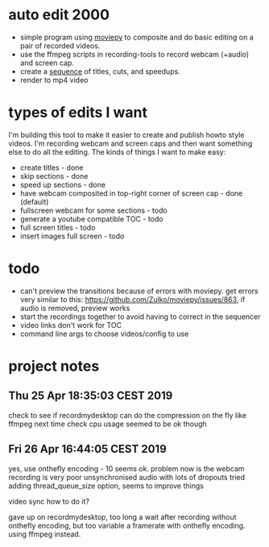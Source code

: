 # auto edit 2000

* simple program using [moviepy](https://zulko.github.io/moviepy/) to composite and do basic editing on a pair of recorded videos.
* use the ffmpeg scripts in recording-tools to record webcam (+audio) and screen cap.
* create a [sequence](sequence.py) of titles, cuts, and speedups.
* render to mp4 video

# types of edits I want

I'm building this tool to make it easier to create and publish howto style videos. I'm recording webcam and screen caps and then want something else to do all the editing. The kinds of things I want to make easy:

* create titles - done
* skip sections - done
* speed up sections - done
* have webcam composited in top-right corner of screen cap - done (default)
* fullscreen webcam for some sections - todo
* generate a youtube compatible TOC - todo
* full screen titles - todo
* insert images full screen - todo

# todo

* can't preview the transitions because of errors with moviepy. get errors very similar to this: https://github.com/Zulko/moviepy/issues/863, if audio is removed, preview works
* start the recordings together to avoid having to correct in the sequencer
* video links don't work for TOC
* command line args to choose videos/config to use

# project notes

## Thu 25 Apr 18:35:03 CEST 2019

check to see if recordmydesktop can do the compression on the fly like ffmpeg
next time check cpu usage
seemed to be ok though

## Fri 26 Apr 16:44:05 CEST 2019

yes, use onthefly encoding - 10 seems ok.
problem now is the webcam recording is very poor unsynchronised audio with lots of dropouts
tried adding thread_queue_size option, seems to improve things

video sync how to do it?

gave up on recordmydesktop, too long a wait after recording without onthefly encoding, but too variable a framerate with onthefly encoding. using ffmpeg instead.

